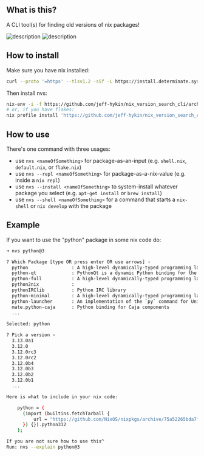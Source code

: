 
<!--                                               -->
<!--                                               -->
<!-- DO NOT EDIT ME; EDIT ./build_helper/readme.md -->
<!--                                               -->
<!--                                               -->

## What is this?

A CLI tool(s) for finding old versions of nix packages!

<img src="/docs/nvs_fast.gif" alt="description">
<img src="/docs/nvsr_1.gif" alt="description">

## How to install

Make sure you have nix installed:

```sh
curl --proto '=https' --tlsv1.2 -sSf -L https://install.determinate.systems/nix | sh -s -- install
```

Then install nvs:

```sh
nix-env -i -f https://github.com/jeff-hykin/nix_version_search_cli/archive/c80e745f36e56cd5e641f1b9d7ba79bccd67c372.tar.gz
# or, if you have flakes:
nix profile install 'https://github.com/jeff-hykin/nix_version_search_cli/archive/c80e745f36e56cd5e641f1b9d7ba79bccd67c372.tar.gz#nvs'
```

## How to use

There's one command with three usages:
- use `nvs <nameOfSomething>` for package-as-an-input (e.g. `shell.nix`, `default.nix`, or `flake.nix`)
- use `nvs --repl <nameOfSomething>` for package-as-a-nix-value (e.g. inside a `nix repl`)
- use `nvs --install <nameOfSomething>` to system-install whatever package you select (e.g. `apt-get install` or `brew install`)
- use `nvs --shell <nameOfSomething>` for a command that starts a `nix-shell` or `nix develop` with the package

## Example

If you want to use the "python" package in some nix code do:

```sh
➜ nvs python@3

? Which Package [type OR press enter OR use arrows] › 
  python                : A high-level dynamically-typed programming language
  python-qt             : PythonQt is a dynamic Python binding for the Qt framework. It offers an easy way to embed the Python 
  python-full           : A high-level dynamically-typed programming language
  python2nix            : 
  pythonIRClib          : Python IRC library
  python-minimal        : A high-level dynamically-typed programming language
  python-launcher       : An implementation of the `py` command for Unix-based platforms
  mate.python-caja      : Python binding for Caja components
  ...
  
Selected: python

? Pick a version › 
  3.13.0a1
  3.12.0
  3.12.0rc3
  3.12.0rc2
  3.12.0b4
  3.12.0b3
  3.12.0b2
  3.12.0b1
  ...

Here is what to include in your nix code:

    python = (
      (import (builtins.fetchTarball {
          url = "https://github.com/NixOS/nixpkgs/archive/75a52265bda7fd25e06e3a67dee3f0354e73243c.tar.gz";
      }) {}).python312
    );

If you are not sure how to use this^
Run: nvs --explain python@3
```


